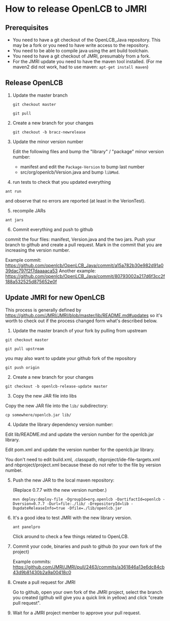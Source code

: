 # How to release OpenLCB to JMRI

## Prerequisites

* You need to have a git checkout of the OpenLCB_Java repository. This may be a
  fork or you need to have write access to the repository.
* You need to be able to compile java using the ant build toolchain.
* You need to have a git checkout of JMRI, presumably from a fork.
* For the JMRI update you need to have the maven tool installed. (For me maven2
  did not work, had to use maven: ```apt-get install maven```)

## Release OpenLCB

1. Update the master branch

   ```git checkout master```

   ```git pull```

2. Create a new branch for your changes

   ```git checkout -b bracz-newrelease```

3. Update the minor version number

   Edit the following files and bump the "library" / "package" minor version number:
     * manifest and edit the `Package-Version` to bump last number
     * src/org/openlcb/Version.java and bump `libMod`.
  
4. run tests to check that you updated everything

  ```ant run```

  and observe that no errors are reported (at least in the VerionTest).

5. recompile JARs

  ```ant jars```

6. Commit everything and push to github

  commit the four files: manifest, Version.java and the two jars. Push your
  branch to github and create a pull request. Mark in the commit that you are
  increasing the version number.

  Example commit:
  https://github.com/openlcb/OpenLCB_Java/commit/a15a782b30e982d91a039dac797f2f7daaaaca53
  Another example:
  https://github.com/openlcb/OpenLCB_Java/commit/80793002a217d6f3cc2f188a532525d875652e0f

## Update JMRI for new OpenLCB

This process is generally defined by
https://github.com/JMRI/JMRI/blob/master/lib/README.md#updates so it's worth to
check out if the process changed form what's described below.

1. Update the master branch of your fork by pulling from upstream

  ```git checkout master```
  
  ```git pull upstream```

  you may also want to update your github fork of the repository

  ```git push origin```

2. Create a new branch for your changes

  ```git checkout -b openlcb-release-update master```

3. Copy the new JAR file into libs

  Copy the new JAR file into the `lib/` subdirectory:
  
  ```cp somewhere/openlcb.jar lib/```

4. Update the library dependency version number:

  Edit lib/README.md and update the version number for the openlcb.jar library.
   
  Edit pom.xml and update the version number for the openlcb.jar library.
  
  You don't need to edit build.xml, .classpath, nbproject/ide-file-targets.xml
  and nbproject/project.xml because these do not refer to the file by version
  number.
  
5. Push the new JAR to the local maven repository:

    (Replace 0.7.7 with the new version number.)

    ```
    mvn deploy:deploy-file -DgroupId=org.openlcb -DartifactId=openlcb -Dversion=0.7.7 -Durl=file:./lib/ -DrepositoryId=lib -DupdateReleaseInfo=true -Dfile=./lib/openlcb.jar
    ```

5. It's a good idea to test JMRI with the new library version.

    ```ant panelpro```

    Click around to check a few things related to OpenLCB.

4. Commit your code, binaries and push to github (to your own fork of the
   project)

    Example commits: https://github.com/JMRI/JMRI/pull/2463/commits/a361846a13e6dc84cb43d9b81430b2a9a00418c0

5. Create a pull request for JMRI

    Go to github, open your own fork of the JMRI project, select the branch you
    created (github will give you a quick link in yellow) and click "create
    pull request".

6. Wait for a JMRI project member to approve your pull request.
